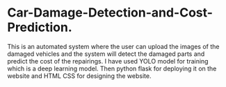 # Car-Damage-Detection-and-Cost-Prediction.
This is an automated system where the user can upload the images of the damaged vehicles and the system will detect the damaged parts and predict the cost of the repairings. I have used YOLO model for training which is a deep learning model. Then python flask for deploying it on the website and HTML CSS for designing the website.
